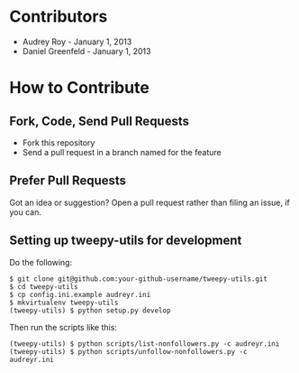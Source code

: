 # Contributors

* Audrey Roy - January 1, 2013
* Daniel Greenfeld - January 1, 2013

# How to Contribute

## Fork, Code, Send Pull Requests

* Fork this repository
* Send a pull request in a branch named for the feature

## Prefer Pull Requests

Got an idea or suggestion? Open a pull request rather than filing an issue, if you can.

## Setting up tweepy-utils for development

Do the following:

    $ git clone git@github.com:your-github-username/tweepy-utils.git
    $ cd tweepy-utils
    $ cp config.ini.example audreyr.ini
    $ mkvirtualenv tweepy-utils
    (tweepy-utils) $ python setup.py develop

Then run the scripts like this:

    (tweepy-utils) $ python scripts/list-nonfollowers.py -c audreyr.ini
    (tweepy-utils) $ python scripts/unfollow-nonfollowers.py -c audreyr.ini
